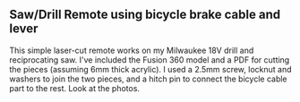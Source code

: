 ## Saw/Drill Remote using bicycle brake cable and lever
This simple laser-cut remote works on my Milwaukee 18V drill and reciprocating saw.
I've included the Fusion 360 model and a PDF for cutting the pieces (assuming 6mm thick acrylic).
I used a 2.5mm screw, locknut and washers to join the two pieces, and a hitch pin to connect the bicycle cable part to the rest.
Look at the photos.
